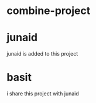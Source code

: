 # combine-project
# junaid
junaid is added to this project
# basit 
i share this project with junaid
